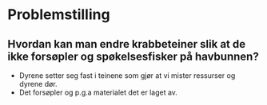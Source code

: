 # Problemstilling
## Hvordan kan man endre krabbeteiner slik at de ikke forsøpler og spøkelsesfisker på havbunnen?
- Dyrene setter seg fast i teinene som gjør at vi mister ressurser og dyrene dør.
- Det forsøpler og p.g.a materialet det er laget av.
